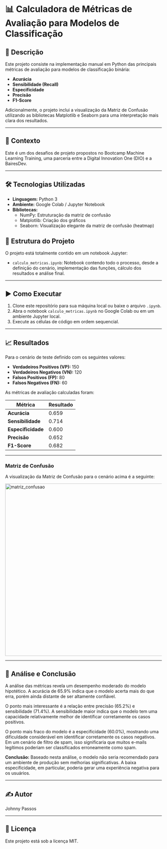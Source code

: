 # 📊 Calculadora de Métricas de Avaliação para Modelos de Classificação

## 📖 Descrição
Este projeto consiste na implementação manual em Python das principais métricas de avaliação para modelos de classificação binária:

- **Acurácia**
- **Sensibilidade (Recall)**
- **Especificidade**
- **Precisão**
- **F1-Score**

Adicionalmente, o projeto inclui a visualização da Matriz de Confusão utilizando as bibliotecas Matplotlib e Seaborn para uma interpretação mais clara dos resultados.

---

## 🚀 Contexto
Este é um dos desafios de projeto propostos no Bootcamp Machine Learning Training, uma parceria entre a Digital Innovation One (DIO) e a BairesDev.

---

## 🛠️ Tecnologias Utilizadas

- **Linguagem:** Python 3
- **Ambiente:** Google Colab / Jupyter Notebook
- **Bibliotecas:**
  - NumPy: Estruturação da matriz de confusão
  - Matplotlib: Criação dos gráficos
  - Seaborn: Visualização elegante da matriz de confusão (heatmap)


## 📂 Estrutura do Projeto

O projeto está totalmente contido em um notebook Jupyter:

- `calculo_metricas.ipynb`: Notebook contendo todo o processo, desde a definição do cenário, implementação das funções, cálculo dos resultados e análise final.

---

## ▶️ Como Executar

1. Clone este repositório para sua máquina local ou baixe o arquivo `.ipynb`.
2. Abra o notebook `calculo_metricas.ipynb` no Google Colab ou em um ambiente Jupyter local.
3. Execute as células de código em ordem sequencial.

---

## 📈 Resultados

Para o cenário de teste definido com os seguintes valores:

- **Verdadeiros Positivos (VP):** 150
- **Verdadeiros Negativos (VN):** 120
- **Falsos Positivos (FP):** 80
- **Falsos Negativos (FN):** 60

As métricas de avaliação calculadas foram:

| Métrica               | Resultado |
|-----------------------|-----------|
| **Acurácia**          | 0.659     |
| **Sensibilidade**     | 0.714     |
| **Especificidade**    | 0.600     |
| **Precisão**          | 0.652     |
| **F1-Score**          | 0.682     |

---

### Matriz de Confusão

A visualização da Matriz de Confusão para o cenário acima é a seguinte:

 
<img width="653" height="553" alt="matriz_confusao" src="https://github.com/user-attachments/assets/a40c83ac-6e0b-4a21-b607-05350e72ad70" />

---

## 🧠 Análise e Conclusão

A análise das métricas revela um desempenho moderado do modelo hipotético. A acurácia de 65.9% indica que o modelo acerta mais do que erra, porém ainda distante de ser altamente confiável.

O ponto mais interessante é a relação entre precisão (65.2%) e sensibilidade (71.4%). A sensibilidade maior indica que o modelo tem uma capacidade relativamente melhor de identificar corretamente os casos positivos.

O ponto mais fraco do modelo é a especificidade (60.0%), mostrando uma dificuldade considerável em identificar corretamente os casos negativos. Em um cenário de filtro de spam, isso significaria que muitos e-mails legítimos poderiam ser classificados erroneamente como spam.

**Conclusão:** Baseado nesta análise, o modelo não seria recomendado para um ambiente de produção sem melhorias significativas. A baixa especificidade, em particular, poderia gerar uma experiência negativa para os usuários.

---

## ✍️ Autor

Johnny Passos

---

## 📄 Licença

Este projeto está sob a licença MIT.

